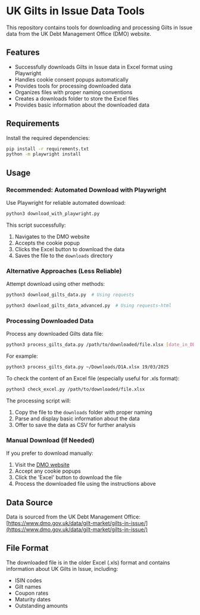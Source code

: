 # UK Gilts in Issue Data Tools

This repository contains tools for downloading and processing Gilts in Issue data from the UK Debt Management Office (DMO) website.

## Features

- Successfully downloads Gilts in Issue data in Excel format using Playwright
- Handles cookie consent popups automatically
- Provides tools for processing downloaded data
- Organizes files with proper naming conventions
- Creates a downloads folder to store the Excel files
- Provides basic information about the downloaded data

## Requirements

Install the required dependencies:

```bash
pip install -r requirements.txt
python -m playwright install
```

## Usage

### Recommended: Automated Download with Playwright

Use Playwright for reliable automated download:

```bash
python3 download_with_playwright.py
```

This script successfully:

1. Navigates to the DMO website
2. Accepts the cookie popup
3. Clicks the Excel button to download the data
4. Saves the file to the `downloads` directory

### Alternative Approaches (Less Reliable)

Attempt download using other methods:

```bash
python3 download_gilts_data.py  # Using requests
```

```bash
python3 download_gilts_data_advanced.py  # Using requests-html
```

### Processing Downloaded Data

Process any downloaded Gilts data file:

```bash
python3 process_gilts_data.py /path/to/downloaded/file.xlsx [date_in_DD/MM/YYYY]
```

For example:

```bash
python3 process_gilts_data.py ~/Downloads/D1A.xlsx 19/03/2025
```

To check the content of an Excel file (especially useful for .xls format):

```bash
python3 check_excel.py /path/to/downloaded/file.xlsx
```

The processing script will:

1. Copy the file to the `downloads` folder with proper naming
2. Parse and display basic information about the data
3. Offer to save the data as CSV for further analysis

### Manual Download (If Needed)

If you prefer to download manually:

1. Visit the [DMO website](https://www.dmo.gov.uk/data/gilt-market/gilts-in-issue/)
2. Accept any cookie popups
3. Click the 'Excel' button to download the file
4. Process the downloaded file using the instructions above

## Data Source

Data is sourced from the UK Debt Management Office:
[https://www.dmo.gov.uk/data/gilt-market/gilts-in-issue/](https://www.dmo.gov.uk/data/gilt-market/gilts-in-issue/)

## File Format

The downloaded file is in the older Excel (.xls) format and contains information about UK Gilts in Issue, including:

- ISIN codes
- Gilt names
- Coupon rates
- Maturity dates
- Outstanding amounts

